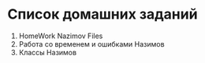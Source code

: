 # Список домашних заданий 

1. HomeWork Nazimov Files
2. Работа со временем и ошибками Назимов
3. Классы Назимов
